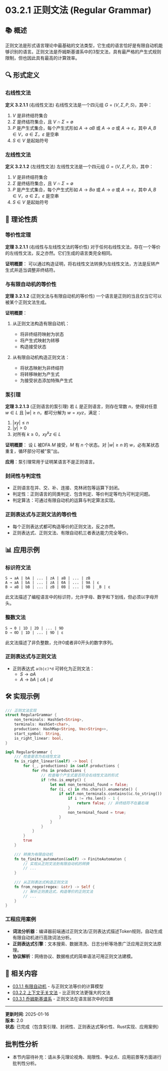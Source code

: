 # 03.2.1 正则文法 (Regular Grammar)

## 📚 概述

正则文法是形式语言理论中最基础的文法类型，它生成的语言恰好是有限自动机能够识别的语言。正则文法是乔姆斯基谱系中的3型文法，具有最严格的产生式规则限制，但也因此具有最高的计算效率。

## 🔍 形式定义

### 右线性文法

**定义 3.2.1.1** (右线性文法)
右线性文法是一个四元组 $G = (V, \Sigma, P, S)$，其中：

1. $V$ 是非终结符集合
2. $\Sigma$ 是终结符集合，且 $V \cap \Sigma = \emptyset$
3. $P$ 是产生式集合，每个产生式形如 $A \to aB$ 或 $A \to a$ 或 $A \to \varepsilon$，其中 $A, B \in V$，$a \in \Sigma$，$\varepsilon$ 是空串
4. $S \in V$ 是起始符号

### 左线性文法

**定义 3.2.1.2** (左线性文法)
左线性文法是一个四元组 $G = (V, \Sigma, P, S)$，其中：

1. $V$ 是非终结符集合
2. $\Sigma$ 是终结符集合，且 $V \cap \Sigma = \emptyset$
3. $P$ 是产生式集合，每个产生式形如 $A \to Ba$ 或 $A \to a$ 或 $A \to \varepsilon$，其中 $A, B \in V$，$a \in \Sigma$，$\varepsilon$ 是空串
4. $S \in V$ 是起始符号

## 🔄 理论性质

### 等价性定理

**定理 3.2.1.1** (右线性与左线性文法的等价性)
对于任何右线性文法，存在一个等价的左线性文法，反之亦然。它们生成的语言类完全相同。

**证明概要**：
可以通过构造证明，将右线性文法转换为左线性文法，方法是反转产生式并适当调整非终结符。

### 与有限自动机的等价性

**定理 3.2.1.2** (正则文法与有限自动机的等价性)
一个语言是正则的当且仅当它可以被某个正则文法生成。

**证明概要**：

1. 从正则文法构造有限自动机：
   - 将非终结符映射为状态
   - 将产生式映射为转移
   - 构造接受状态

2. 从有限自动机构造正则文法：
   - 将状态映射为非终结符
   - 将转移映射为产生式
   - 为接受状态添加特殊产生式

### 泵引理

**定理 3.2.1.3** (正则语言的泵引理)
若 $L$ 是正则语言，则存在常数 $n$，使得对任意 $w \in L$ 且 $|w| \geq n$，都可分解为 $w = xyz$，满足：

1. $|xy| \leq n$
2. $|y| > 0$
3. 对所有 $k \geq 0$，$xy^kz \in L$

**证明概要**：
设 $L$ 被DFA $M$ 接受，$M$ 有 $n$ 个状态。对 $|w| \geq n$ 的 $w$，必有某状态重复，循环部分可被"泵"出。

**应用**：泵引理常用于证明某语言不是正则语言。

### 封闭性与判定性

- 正则语言在并、交、补、连接、克林闭包等运算下封闭。
- 判定性：正则语言的同类判定、包含判定、等价判定等均为可判定问题。
- 判定算法：可通过有限自动机的运算与判定算法实现。

### 正则表达式与正则文法的等价性

- 每个正则表达式都可构造等价的正则文法，反之亦然。
- 正则表达式、正则文法、有限自动机三者表达能力完全等价。

## 📊 应用示例

### 标识符文法

```text
S → aA | bA | ... | zA | aB | ... | zB
A → aA | bA | ... | zA | 0A | ... | 9A | ε
B → aB | bB | ... | zB | 0B | ... | 9B | _B | ε
```

此文法描述了编程语言中的标识符，允许字母、数字和下划线，但必须以字母开头。

### 整数文法

```text
S → 0 | 1D | 2D | ... | 9D
D → 0D | 1D | ... | 9D | ε
```

此文法描述了非负整数，允许0或者非0开头的数字序列。

### 正则表达式与正则文法

- 正则表达式 `a(b|c)*d` 可转化为正则文法：
  - $S \to aA$
  - $A \to bA \mid cA \mid d$

## 🛠️ 实现示例

```rust
/// 正则文法实现
struct RegularGrammar {
    non_terminals: HashSet<String>,
    terminals: HashSet<char>,
    productions: HashMap<String, Vec<String>>,
    start_symbol: String,
    is_right_linear: bool,
}

impl RegularGrammar {
    /// 检查是否为右线性文法
    fn is_right_linear(&self) -> bool {
        for (_, productions) in &self.productions {
            for rhs in productions {
                // 检查每个产生式是否符合右线性文法的形式
                if !rhs.is_empty() {
                    let mut non_terminal_found = false;
                    for (i, c) in rhs.chars().enumerate() {
                        if self.non_terminals.contains(&c.to_string()) {
                            if i != rhs.len() - 1 {
                                return false; // 非终结符不在最右端
                            }
                            non_terminal_found = true;
                        }
                    }
                }
            }
        }
        true
    }
    
    /// 转换为有限自动机
    fn to_finite_automaton(&self) -> FiniteAutomaton {
        // 实现从正则文法到有限自动机的转换
        // ...
    }
    
    /// 从正则表达式构造正则文法
    fn from_regex(regex: &str) -> Self {
        // 解析正则表达式，构造等价的正则文法
        // ...
    }
}
```

### 工程应用案例

- **词法分析器**：编译器前端通过正则文法/正则表达式描述Token规则，自动生成有限自动机进行高效词法分析。
- **正则表达式引擎**：文本搜索、数据清洗、日志分析等场景广泛应用正则文法原理。
- **协议解析**：网络协议、数据格式的简单语法可用正则文法建模。

## 🔗 相关内容

- [03.1.1 有限自动机](../01_Automata_Theory/03.1.1_Finite_Automata.md) - 与正则文法等价的计算模型
- [03.2.2 上下文无关文法](03.2.2_Context_Free_Grammar.md) - 比正则文法更强大的文法
- [03.3.1 乔姆斯基谱系](../03.3_Language_Hierarchy/03.3.1_Chomsky_Hierarchy.md) - 正则文法在语言层次中的位置

---

**更新时间**: 2025-01-16  
**版本**: 2.0  
**状态**: 已完成（包含泵引理、封闭性、正则表达式等价性、Rust实现、应用案例）

## 批判性分析

- 本节内容待补充：请从多元理论视角、局限性、争议点、应用前景等方面进行批判性分析。
